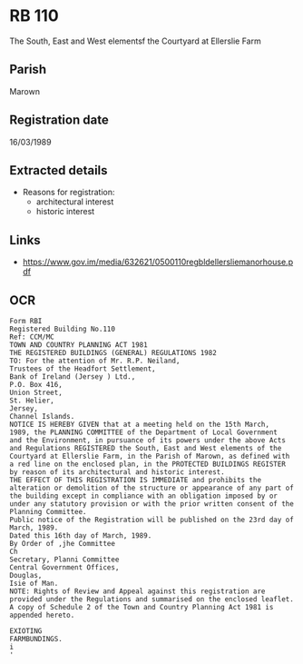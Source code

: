 # RB 110

The South, East and West elementsf the Courtyard at Ellerslie Farm

## Parish
Marown

## Registration date
16/03/1989

## Extracted details
* Reasons for registration:
  - architectural interest
  - historic interest


## Links
- https://www.gov.im/media/632621/0500110regbldellersliemanorhouse.pdf

## OCR
```
Form RBI
Registered Building No.110
Ref: CCM/MC
TOWN AND COUNTRY PLANNING ACT 1981
THE REGISTERED BUILDINGS (GENERAL) REGULATIONS 1982
TO: For the attention of Mr. R.P. Neiland,
Trustees of the Headfort Settlement,
Bank of Ireland (Jersey ) Ltd.,
P.O. Box 416,
Union Street,
St. Helier,
Jersey,
Channel Islands.
NOTICE IS HEREBY GIVEN that at a meeting held on the 15th March,
1989, the PLANNING COMMITTEE of the Department of Local Government
and the Environment, in pursuance of its powers under the above Acts
and Regulations REGISTERED the South, East and West elements of the
Courtyard at Ellerslie Farm, in the Parish of Marown, as defined with
a red line on the enclosed plan, in the PROTECTED BUILDINGS REGISTER
by reason of its architectural and historic interest.
THE EFFECT OF THIS REGISTRATION IS IMMEDIATE and prohibits the
alteration or demolition of the structure or appearance of any part of
the building except in compliance with an obligation imposed by or
under any statutory provision or with the prior written consent of the
Planning Committee.
Public notice of the Registration will be published on the 23rd day of
March, 1989.
Dated this 16th day of March, 1989.
By Order of ,jhe Committee
Ch
Secretary, Planni Committee
Central Government Offices,
Douglas,
Isie of Man.
NOTE: Rights of Review and Appeal against this registration are
provided under the Regulations and summarised on the enclosed leaflet.
A copy of Schedule 2 of the Town and Country Planning Act 1981 is
appended hereto.

EXIOTING
FARMBUNDINGS.
i
'
```
